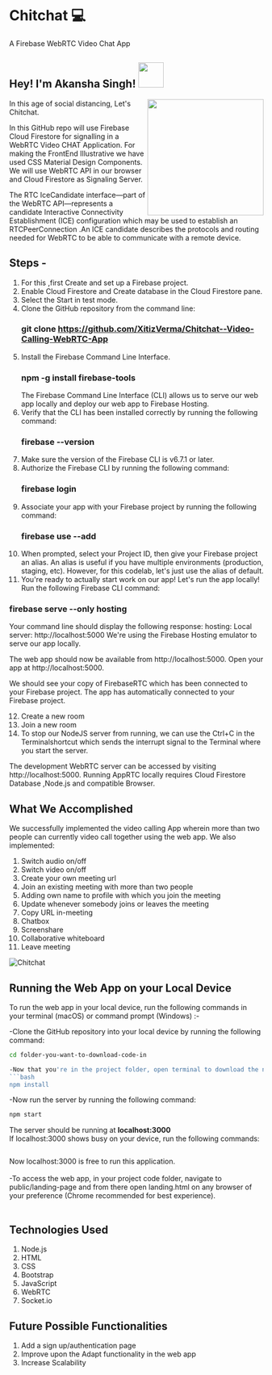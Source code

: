 # Chitchat 💻
A Firebase WebRTC Video Chat App 

<h2>Hey! I'm Akansha Singh! <img src="https://media.giphy.com/media/12oufCB0MyZ1Go/giphy.gif" width="50"></h2>
<img align='right' src="https://media.giphy.com/media/M9gbBd9nbDrOTu1Mqx/giphy.gif" width="230">

In this age of social distancing, Let's Chitchat. 
<br>

In this GitHub repo will use Firebase Cloud Firestore for signalling in a WebRTC Video CHAT Application.
For making the FrontEnd Illustrative we have used CSS Material Design Components.
We will use WebRTC API in our browser and Cloud Firestore as Signaling Server.

The RTC IceCandidate interface—part of the WebRTC API—represents a candidate Interactive Connectivity Establishment (ICE) configuration which may be used to establish an RTCPeerConnection .An ICE candidate describes the protocols and routing needed for WebRTC to be able to communicate with a remote device.

## Steps -

1. For this ,first Create and set up a Firebase project.
2. Enable Cloud Firestore and Create database in the Cloud Firestore pane.
3. Select the Start in test mode.
4. Clone the GitHub repository from the command line:
   ### git clone https://github.com/XitizVerma/Chitchat--Video-Calling-WebRTC-App
5. Install the Firebase Command Line Interface.
   ### npm -g install firebase-tools
   The Firebase Command Line Interface (CLI) allows us to serve our web app locally and deploy our web app to Firebase Hosting.
6. Verify that the CLI has been installed correctly by running the following command:
   ### firebase --version
7. Make sure the version of the Firebase CLI is v6.7.1 or later.
8. Authorize the Firebase CLI by running the following command:
   ### firebase login
9. Associate your app with your Firebase project by running the following command:
   ### firebase use --add
10. When prompted, select your Project ID, then give your Firebase project an alias.
An alias is useful if you have multiple environments (production, staging, etc). However, for this codelab, let's just use the alias of default.
11. You're ready to actually start work on our app! Let's run the app locally!
Run the following Firebase CLI command:
### firebase serve --only hosting

Your command line should display the following response: hosting: Local server: http://localhost:5000
We're using the Firebase Hosting emulator to serve our app locally.

The web app should now be available from http://localhost:5000.
Open your app at http://localhost:5000.

We should see your copy of FirebaseRTC which has been connected to your Firebase project.
The app has automatically connected to your Firebase project.

12. Create a new room
13. Join a new room
14. To stop our NodeJS server from running, we can use the Ctrl+C in the Terminalshortcut which sends the interrupt signal to the Terminal where you start the server.

The development WebRTC server can be accessed by visiting http://localhost:5000.
Running AppRTC locally requires Cloud Firestore Database ,Node.js and compatible Browser.


What We Accomplished
-------------------
We successfully implemented the video calling App wherein more than two people can currently video call together using the web app. We also implemented:
1. Switch audio on/off
2. Switch video on/off
3. Create your own meeting url
4. Join an existing meeting with more than two people
5. Adding own name to profile with which you join the meeting
6. Update whenever somebody joins or leaves the meeting
7. Copy URL in-meeting
8. Chatbox
9. Screenshare
10. Collaborative whiteboard
11. Leave meeting

![Chitchat](public/landing-page/assets/img/logo.png)


Running the Web App on your Local Device
--------------------------------

To run the web app in your local device, run the following commands in your terminal (macOS) or command prompt (Windows) :-

-Clone the GitHub repository into your local device by running the following command:
```bash
cd folder-you-want-to-download-code-in

-Now that you're in the project folder, open terminal to download the needed node modules:
```bash
npm install
```
-Now run the server by running the following command:
```bash
npm start
```
The server should be running at <strong>localhost:3000</strong><br>
If localhost:3000 shows busy on your device, run the following commands:
```bash
```
Now localhost:3000 is free to run this application.
<br>
<br>
-To access the web app, in your project code folder, navigate to public/landing-page and from there open landing.html on any browser of your preference (Chrome recommended for best experience).<br><br>

Technologies Used 
-----------------


1. Node.js
2. HTML 
3. CSS 
4. Bootstrap
5. JavaScript
6. WebRTC
7. Socket.io


Future Possible Functionalities
-------------------------------

1. Add a sign up/authentication page
2. Improve upon the Adapt functionality in the web app
3. Increase Scalability 












